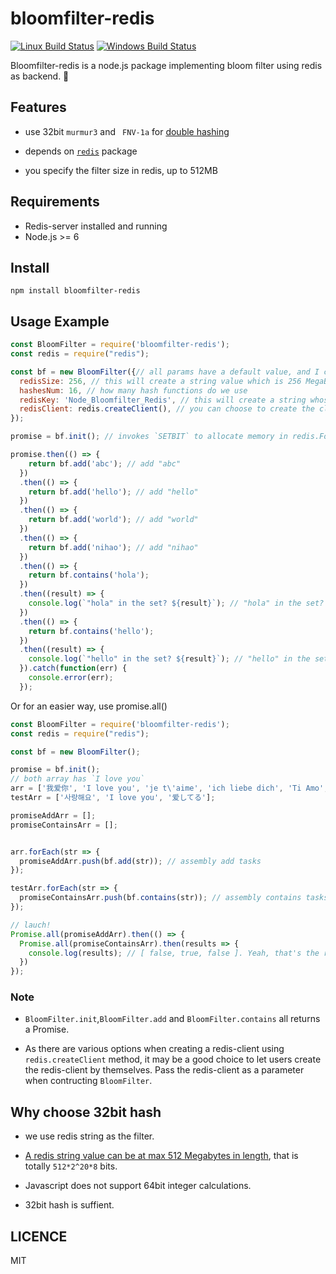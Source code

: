 # bloomfilter-redis

[![Linux Build Status](https://travis-ci.org/chendotjs/bloomfilter-redis.svg?branch=master)](https://travis-ci.org/chendotjs/bloomfilter-redis) [![Windows Build Status](https://ci.appveyor.com/api/projects/status/osb7bfpfjrlutkeu/branch/master?svg=true)](https://ci.appveyor.com/project/chendotjs/bloomfilter-redis/branch/master)


Bloomfilter-redis is a node.js package implementing bloom filter using redis as backend. 🚢

## Features
- use 32bit `murmur3` and ` FNV-1a` for [double hashing](https://en.wikipedia.org/wiki/Double_hashing)

- depends on [`redis`](https://www.npmjs.com/package/redis) package

- you specify the filter size in redis, up to 512MB

## Requirements

- Redis-server installed and running
- Node.js >= 6


## Install

```
npm install bloomfilter-redis
```

## Usage Example

```javascript
const BloomFilter = require('bloomfilter-redis');
const redis = require("redis");

const bf = new BloomFilter({// all params have a default value, and I choose some to present below
  redisSize: 256, // this will create a string value which is 256 MegaBytes in length
  hashesNum: 16, // how many hash functions do we use
  redisKey: 'Node_Bloomfilter_Redis', // this will create a string whose keyname is `Node_Bloomfilter_Redis`
  redisClient: redis.createClient(), // you can choose to create the client by yourself
});

promise = bf.init(); // invokes `SETBIT` to allocate memory in redis.For details https://redis.io/commands/setbit

promise.then(() => {
    return bf.add('abc'); // add "abc"
  })
  .then(() => {
    return bf.add('hello'); // add "hello"
  })
  .then(() => {
    return bf.add('world'); // add "world"
  })
  .then(() => {
    return bf.add('nihao'); // add "nihao"
  })
  .then(() => {
    return bf.contains('hola');
  })
  .then((result) => {
    console.log(`"hola" in the set? ${result}`); // "hola" in the set? false
  })
  .then(() => {
    return bf.contains('hello');
  })
  .then((result) => {
    console.log(`"hello" in the set? ${result}`); // "hello" in the set? true
  }).catch(function(err) {
    console.error(err);
  });

```
Or for an easier way, use promise.all()

```javascript
const BloomFilter = require('bloomfilter-redis');
const redis = require("redis");

const bf = new BloomFilter();

promise = bf.init();
// both array has `I love you`
arr = ['我爱你', 'I love you', 'je t\'aime', 'ich liebe dich', 'Ti Amo', 'te amo vos amo'];
testArr = ['사랑해요', 'I love you', '爱してる'];

promiseAddArr = [];
promiseContainsArr = [];


arr.forEach(str => {
  promiseAddArr.push(bf.add(str)); // assembly add tasks
});

testArr.forEach(str => {
  promiseContainsArr.push(bf.contains(str)); // assembly contains tasks
});

// lauch!
Promise.all(promiseAddArr).then(() => {
  Promise.all(promiseContainsArr).then(results => {
    console.log(results); // [ false, true, false ]. Yeah, that's the right answer
  })
});

```

### Note
- `BloomFilter.init`,`BloomFilter.add` and `BloomFilter.contains` all returns a Promise.

- As there are various options when creating a redis-client using `redis.createClient` method, it may be a good choice to let users create the redis-client by themselves. Pass the redis-client as a parameter when contructing `BloomFilter`.


## Why choose 32bit hash
- we use redis string as the filter.

- [A redis string value can be at max 512 Megabytes in length](https://redis.io/topics/data-types), that is totally `512*2^20*8` bits.

- Javascript does not support 64bit integer calculations.

- 32bit hash is suffient.


## LICENCE

MIT
